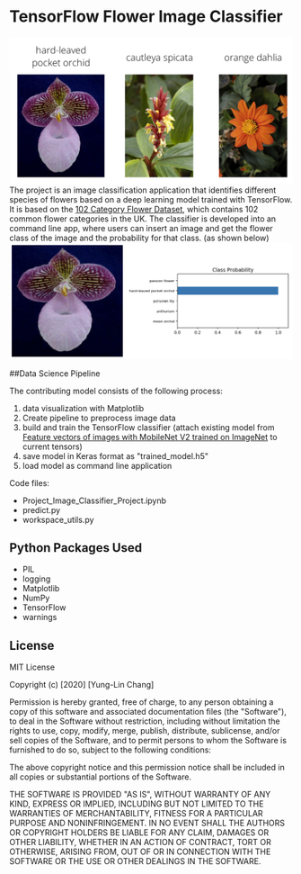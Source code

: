 # TensorFlow Flower Image Classifier
![alt text](https://github.com/yunglinchang/TensorFlow_image_classifier/blob/master/assets/Flowers.png?raw=true)
The project is an image classification application that identifies different species of flowers based on a deep learning model trained with TensorFlow. It is based on the [102 Category Flower Dataset](http://www.robots.ox.ac.uk/~vgg/data/flowers/102/index.html), which contains 102 common flower categories in the UK. The classifier is developed into an command line app, where users can insert an image and get the flower class of the image and the probability for that class. (as shown below)
![alt text](https://github.com/yunglinchang/TensorFlow_image_classifier/blob/master/assets/inference_example.png?raw=true)

##Data Science Pipeline

The contributing model consists of the following process:
1. data visualization with Matplotlib
2. Create pipeline to preprocess image data 
3. build and train the TensorFlow classifier (attach existing model from [Feature vectors of images with MobileNet V2 trained on ImageNet](https://tfhub.dev/google/tf2-preview/mobilenet_v2/feature_vector/4) to current tensors)
4. save model in Keras format as "trained_model.h5"
5. load model as command line application

Code files:
* Project_Image_Classifier_Project.ipynb
* predict.py
* workspace_utils.py

## Python Packages Used
* PIL 
* logging
* Matplotlib
* NumPy
* TensorFlow
* warnings

## License
MIT License

Copyright (c) [2020] [Yung-Lin Chang]

Permission is hereby granted, free of charge, to any person obtaining a copy of this software and associated documentation files (the "Software"), to deal in the Software without restriction, including without limitation the rights to use, copy, modify, merge, publish, distribute, sublicense, and/or sell copies of the Software, and to permit persons to whom the Software is furnished to do so, subject to the following conditions:

The above copyright notice and this permission notice shall be included in all copies or substantial portions of the Software.

THE SOFTWARE IS PROVIDED "AS IS", WITHOUT WARRANTY OF ANY KIND, EXPRESS OR IMPLIED, INCLUDING BUT NOT LIMITED TO THE WARRANTIES OF MERCHANTABILITY, FITNESS FOR A PARTICULAR PURPOSE AND NONINFRINGEMENT. IN NO EVENT SHALL THE AUTHORS OR COPYRIGHT HOLDERS BE LIABLE FOR ANY CLAIM, DAMAGES OR OTHER LIABILITY, WHETHER IN AN ACTION OF CONTRACT, TORT OR OTHERWISE, ARISING FROM, OUT OF OR IN CONNECTION WITH THE SOFTWARE OR THE USE OR OTHER DEALINGS IN THE SOFTWARE.